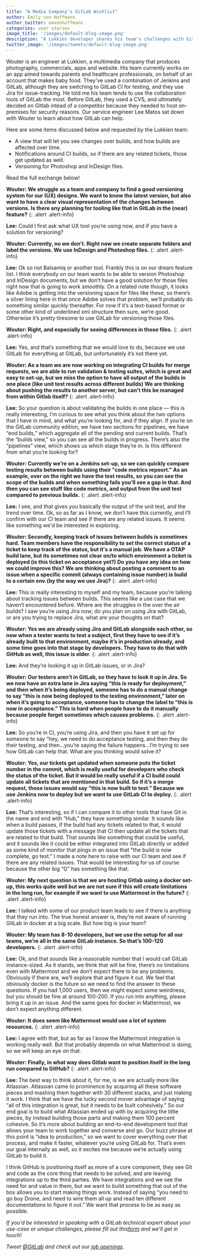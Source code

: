 ```yaml
---
title: "A Media Company's GitLab Wishlist"
author: Emily von Hoffmann
author_twitter: emvonhoffmann
categories: user stories
image_title: '/images/default-blog-image.png'
description: "A Lukkien developer shares his team's challenges with Git and GitLab for their UX designs, and requests a few tweaks they'd find useful."
twitter_image: '/images/tweets/default-blog-image.png'
---
```

Wouter is an engineer at Lukkien, a multimedia company that produces photography, commercials, apps and website. His team currently works on an app aimed towards parents and healthcare professionals, on behalf of an account that makes baby food. They've used a combination of Jenkins and GitLab, although they are switching to GitLab CI for testing, and they use Jira for issue-tracking. He told me his team tends to use the collaboration tools of GitLab the most. Before GitLab, they used a CVS, and ultimately decided on Gitlab intead of a competitor because they needed to host on-premises for security reasons. Our service engineer Lee Matos sat down with Wouter to learn about how GitLab can help.

Here are some items discussed below and requested by the Lukkien team:

* A view that will let you see changes over builds, and how builds are affected over time.  
* Notifications around CI builds, so if there are any related tickets, those get updated as well. 
* Versioning for Photoshop and InDesign files.

Read the full exchange below!

<!--more-->

**Wouter: We struggle as a team and company to find a good versioning system for our (UX) designs. We want to know the latest version, but also want to have a clear visual representation of the changes between versions. Is there any planning for tooling like that in GitLab in the (near) feature?**
{: .alert .alert-info}

**Lee:** Could I first ask what UX tool you’re using now, and if you have a solution for versioning?

**Wouter: Currently, no we don’t. Right now we create separate folders and label the versions. We use InDesign and Photoshop files.**
{: .alert .alert-info}

**Lee:** Ok so not Balsamiq or another tool. Frankly this is on our dream feature list. I think everybody on our team wants to be able to version Photoshop and InDesign documents, but we don’t have a good solution for those files right now that is going to work smoothly.  On a related note though, it looks like Adobe is getting into the versioning space for files like these, so there’s a silver lining here in that once Adobe solves that problem, we’ll probably do something similar quickly thereafter. For now if it’s a text-based format or some other kind of underlined xml structure then sure, we’re good. Otherwise it’s pretty tiresome to use GitLab for versioning those files. 

**Wouter: Right, and especially for seeing differences in those files.**
{: .alert .alert-info}

**Lee:** Yes, and that’s something that we would love to do, because we use GitLab for everything at GitLab, but unfortunately it’s not there yet. 

**Wouter: As a team we are now working on integrating CI builds for merge requests, we are able to run validation & testing suites, which is great and easy to set-up, but we miss the option to have all output of the builds in one place (like unit test results across different builds) We are thinking about pushing the results to another server, but can't this be managed from within Gitlab itself?**
{: .alert .alert-info}

**Lee:** So your question is about validating the builds in one place — this is really interesting, I’m curious to see what you think about the two options that I have in mind, and what you’re looking for, and if they align. 
If you’re on the GitLab community edition, we have two sections for pipelines, we have “end builds,” which aggregate all of the pending and current builds. That’s the “builds view,” so you can see all the builds in progress. There’s also the “pipelines” view, which shows us which stage they’re in. Is this different from what you’re looking for? 

**Wouter: Currently we’re on a Jenkins set-up, so we can quickly compare testing results between builds using their "code metrics repoort." As an example, over on the right we have the test results, so you can see the scope of the builds and when something fails you’ll see a gap in that. And then you can see stuff like code metrics, and output from the unit test compared to previous builds.**
{: .alert .alert-info}

**Lee:**  I see, and that gives you basically the output of the unit test, and the trend over time. Ok, so as far as I know, we don’t have this currently, and I’ll confirm with our CI team and see if there are any related issues. It seems like something we'd be interested in exploring.

**Wouter: Secondly, keeping track of issues between builds is sometimes hard. Team members have the responsibility to set the correct status of a ticket to keep track of the status, but it's a manual job. We have a OTAP build lane, but its sometimes not clear on/to which environment a ticket is deployed (is this ticket on acceptance yet?) Do you have any idea on how we could improve this? We are thinking about posting a comment to an issue when a specific commit (always containing issue number) is build to a certain env.(by the way we use Jira)?**
{: .alert .alert-info}

**Lee:** This is really interesting to myself and my team, because you’re talking about tracking issues between builds. This seems like a use case that we haven’t encountered before. Where are the struggles in the over the air builds? I saw you’re using Jira now; do you plan on using Jira with GitLab, or are you trying to replace Jira, what are your thoughts on that? 

**Wouter: Yes we are already using Jira and GitLab alongside each other, so now when a tester wants to test a subject, first they have to see if it’s already built to that environment, maybe it’s in production already, and some time goes into that stage by developers. They have to do that with GitHub as well, this issue is older.**
{: .alert .alert-info}

**Lee:** And they’re looking it up in GitLab issues, or in Jira? 

**Wouter: Our testers aren’t in GitLab, so they have to look it up in Jira. So we now have an extra lane in Jira saying “this is ready for deployment,” and then when it’s being deployed, someone has to do a manual change to say “this is now being deployed to the testing environment,” later on when it’s going to acceptance, someone has to change the label to “this is now in acceptance.” This is hard when people have to do it manually because people forget sometimes which causes problems.**
{: .alert .alert-info}

**Lee:** So you’re in CI, you’re using Jira, and then you have it set up for someone to say “hey, we need to do acceptance testing, and then they do their testing, and then…you’re saying the failure happens…I’m trying to see how GitLab can help that. What are you thinking would solve it? 

**Wouter: Yes, our tickets get updated when someone puts the ticket number in the commit, which is really useful for developers who check the status of the ticket. But it would be really useful if a CI build could update all tickets that are mentioned in that build. So if it’s a merge request, those issues would say “this is now built to test.” Because we use Jenkins now to deploy but we want to use GitLab CI to deploy.**
{: .alert .alert-info}

**Lee:** That’s interesting, so if I can compare it to other tools that have Git in the name and end with “Hub,” they have something similar. It sounds like when a build passes, if the build had any tickets related to that, it would update those tickets with a message that CI then update all the tickets that are related to that build. That sounds like something that could be useful, and it sounds like it could be either integrated into GitLab directly or added as some kind of monitor that pings in an issue that "the build is now complete, go test." I made a note here to raise with our CI team and see if there are any related issues. That would be interesting for us of course because the other big “G” has something like that.  

**Wouter: My next question is that we are hosting Gitlab using a docker set-up, this works quite well but we are not sure if this will create limitations in the long run, for example if we want to use Mattermost in the future?**
{: .alert .alert-info}

**Lee:** I talked with some of our product team leads to see if there is anything that they run into. The true honest answer is, they’re not aware of running GitLab in docker at a big scale. But how big is your team?

**Wouter: My team has 8-10 developers, but we use the setup for all our teams, we’re all in the same GitLab instance. So that’s 100-120 developers.**
{: .alert .alert-info}

**Lee:** Ok, and that sounds like a reasonable number that I would call GitLab instance-sized. As it stands, we think that will be fine, there’s no limitations even with Mattermost and we don’t expect there to be any problems. Obviously if there are, we’ll explore that and figure it out. We feel that obviously docker is the future so we need to  find the answer to these questions. If you had 1,000 users, then we might expect some weirdness, but you should be fine at around 100-200. If you run into anything, please bring it up in an issue. And the same goes for docker in Mattermost, we don’t expect anything different. 

**Wouter: It does seem like Mattermost would use a lot of system resources.**
{: .alert .alert-info}

**Lee:** I agree with that, but as far as I know the Mattermost integration is working really well. But that probably depends on what Mattermost is doing, so we will keep an eye on that. 

**Wouter: Finally, in what way does Gitlab want to position itself in the long run compared to GitHub?**
{: .alert .alert-info}

**Lee:** The best way to think about it, for me, is we are actually more like Atlassian. Atlassian came to prominence by acquiring all these software pieces and mashing them together with 30 different stacks, and just making it work. I think that we have the lucky second mover advantage of saying “all of this integration is great, but it needs to be built cohesively.” So our end goal is to build what Atlassian ended up with by acquiring the little pieces, by instead building those parts and making them 100 percent cohesive. So it’s more about building an end-to-end development tool that allows your team to work together and converse and go. Our buzz phrase at this point is “idea to production,” so we want to cover everything over that process, and make it faster, whatever you’re using GitLab for. That’s even our goal internally as well, so it excites me because we’re actually using GitLab to build it. 

I think GitHub is positioning itself as more of a core component, they see Git and code as the core thing that needs to be solved, and are leaving integrations up to the third parties. We have integrations and we see the need for and value in them, but we want to build something that out of the box allows you to start making things work. Instead of saying “you need to go buy Drone, and need to wire them all up and read ten different documentations to figure it out.” We want that process to be as easy as possible. 


_If you'd be interested in speaking with a GitLab technical expert about your use-case or unique challenges, please fill out this[form]( https://docs.google.com/a/gitlab.com/forms/d/1K8ZTS1QvSSPos6mVh1ol8ZyagInYctX3fb9eglzeK70/edit)  and we’ll get in touch!_

_Tweet [@GitLab](https://twitter.com/gitlab) and check out our [job openings](https://about.gitlab.com/jobs/)._
